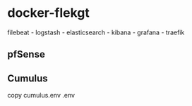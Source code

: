 # docker-flekgt

filebeat - logstash - elasticsearch - kibana - grafana - traefik

## pfSense


## Cumulus
copy cumulus.env .env
